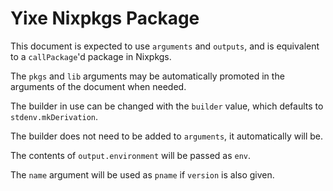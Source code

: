 Yixe Nixpkgs Package
====================

This document is expected to use `arguments` and `outputs`, and is equivalent to a `callPackage`'d package in Nixpkgs.

The `pkgs` and `lib` arguments may be automatically promoted in the arguments of the document when needed.

The builder in use can be changed with the `builder` value, which defaults to `stdenv.mkDerivation`.

The builder does not need to be added to `arguments`, it automatically will be.

The contents of `output.environment` will be passed as `env`.

The `name` argument will be used as `pname` if `version` is also given.
